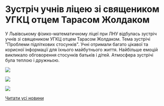 # Зустріч учнів ліцею зі священиком УГКЦ отцем Тарасом Жолдаком

У Львівському фізико-математичному ліцеї при ЛНУ відбулась зустріч учнів зі священиком УГКЦ отцем Тарасом Жолдаком. Тема зустрічі "Проблеми підліткових стосунків". Учні отримали багато цікавої та корисної інформації для їхнього майбутнього життя. Найбільше емоцій викликало обговорення стосунків батьків і дітей. Атмосфера зустрічі була теплою і дружньою.


![](/images/blog/зустріч-учнів-ліцею-зі-священиком-угкц-отцем-тарасом/2z.jpg)



![](/images/blog/зустріч-учнів-ліцею-зі-священиком-угкц-отцем-тарасом/3z.jpg)



![](/images/blog/зустріч-учнів-ліцею-зі-священиком-угкц-отцем-тарасом/1z.jpg)


[Читати усі новини](/news)

